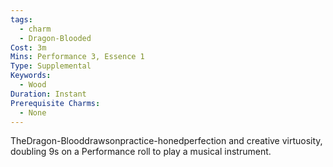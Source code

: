 ```yaml
---
tags:
  - charm
  - Dragon-Blooded
Cost: 3m
Mins: Performance 3, Essence 1
Type: Supplemental
Keywords:
  - Wood
Duration: Instant
Prerequisite Charms:
  - None
---
```

TheDragon-Blooddrawsonpractice-honedperfection and creative virtuosity, doubling 9s on a Performance roll to play a musical instrument.